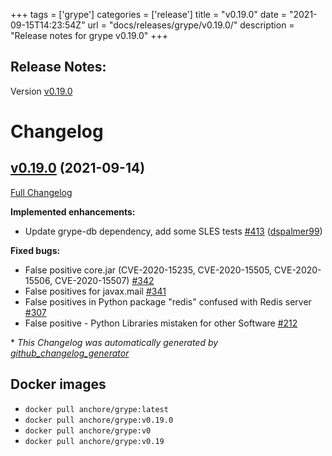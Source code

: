 +++
tags = ['grype']
categories = ['release']
title = "v0.19.0"
date = "2021-09-15T14:23:54Z"
url = "docs/releases/grype/v0.19.0/"
description = "Release notes for grype v0.19.0"
+++

## Release Notes:
Version [v0.19.0](https://github.com/anchore/grype/releases/tag/v0.19.0)

# Changelog

## [v0.19.0](https://github.com/anchore/grype/tree/v0.19.0) (2021-09-14)

[Full Changelog](https://github.com/anchore/grype/compare/v0.18.0...v0.19.0)

**Implemented enhancements:**

- Update grype-db dependency, add some SLES tests [\#413](https://github.com/anchore/grype/pull/413) ([dspalmer99](https://github.com/dspalmer99))

**Fixed bugs:**

- False positive core.jar \(CVE-2020-15235, CVE-2020-15505, CVE-2020-15506, CVE-2020-15507\) [\#342](https://github.com/anchore/grype/issues/342)
- False positives for javax.mail [\#341](https://github.com/anchore/grype/issues/341)
- False positives in Python package "redis" confused with Redis server [\#307](https://github.com/anchore/grype/issues/307)
- False positive - Python Libraries mistaken for other Software [\#212](https://github.com/anchore/grype/issues/212)

\* *This Changelog was automatically generated by [github_changelog_generator](https://github.com/github-changelog-generator/github-changelog-generator)*


## Docker images

- `docker pull anchore/grype:latest`
- `docker pull anchore/grype:v0.19.0`
- `docker pull anchore/grype:v0`
- `docker pull anchore/grype:v0.19`
